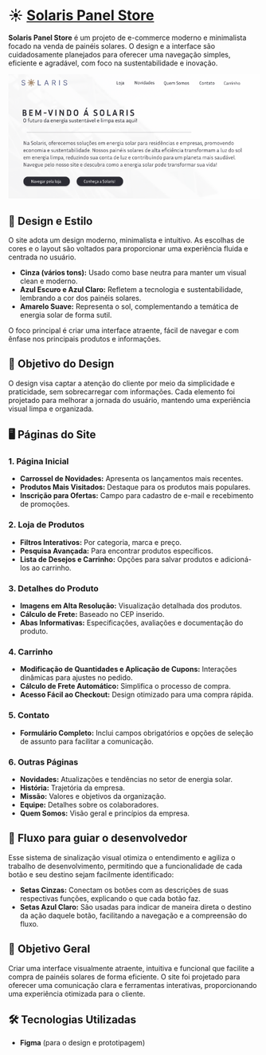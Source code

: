 

# ☀️ [Solaris Panel Store ](https://www.figma.com/design/2onOGkbGUOih4DzHwD1oa1/Untitled?node-id=2-5&t=K7KcqDb5Vj3PUYyr-1) 


**Solaris Panel Store** é um projeto de e-commerce moderno e minimalista focado na venda de painéis solares. O design e a interface são cuidadosamente planejados para oferecer uma navegação simples, eficiente e agradável, com foco na sustentabilidade e inovação.

![alt text](image.png)

## 🎨 Design e Estilo

O site adota um design moderno, minimalista e intuitivo. As escolhas de cores e o layout são voltados para proporcionar uma experiência fluida e centrada no usuário. 

- **Cinza (vários tons):** Usado como base neutra para manter um visual clean e moderno.
- **Azul Escuro e Azul Claro:** Refletem a tecnologia e sustentabilidade, lembrando a cor dos painéis solares.
- **Amarelo Suave:** Representa o sol, complementando a temática de energia solar de forma sutil.

O foco principal é criar uma interface atraente, fácil de navegar e com ênfase nos principais produtos e informações.

## 🌟 Objetivo do Design

O design visa captar a atenção do cliente por meio da simplicidade e praticidade, sem sobrecarregar com informações. Cada elemento foi projetado para melhorar a jornada do usuário, mantendo uma experiência visual limpa e organizada.

## 🖥️ Páginas do Site

### 1. **Página Inicial**
   - **Carrossel de Novidades:** Apresenta os lançamentos mais recentes.
   - **Produtos Mais Visitados:** Destaque para os produtos mais populares.
   - **Inscrição para Ofertas:** Campo para cadastro de e-mail e recebimento de promoções.

### 2. **Loja de Produtos**
   - **Filtros Interativos:** Por categoria, marca e preço.
   - **Pesquisa Avançada:** Para encontrar produtos específicos.
   - **Lista de Desejos e Carrinho:** Opções para salvar produtos e adicioná-los ao carrinho.

### 3. **Detalhes do Produto**
   - **Imagens em Alta Resolução:** Visualização detalhada dos produtos.
   - **Cálculo de Frete:** Baseado no CEP inserido.
   - **Abas Informativas:** Especificações, avaliações e documentação do produto.

### 4. **Carrinho**
   - **Modificação de Quantidades e Aplicação de Cupons:** Interações dinâmicas para ajustes no pedido.
   - **Cálculo de Frete Automático:** Simplifica o processo de compra.
   - **Acesso Fácil ao Checkout:** Design otimizado para uma compra rápida.

### 5. **Contato**
   - **Formulário Completo:** Inclui campos obrigatórios e opções de seleção de assunto para facilitar a comunicação.

### 6. **Outras Páginas**
   - **Novidades:** Atualizações e tendências no setor de energia solar.
   - **História:** Trajetória da empresa.
   - **Missão:** Valores e objetivos da organização.
   - **Equipe:** Detalhes sobre os colaboradores.
   - **Quem Somos:** Visão geral e princípios da empresa.

## 🔄 Fluxo para guiar o desenvolvedor

Esse sistema de sinalização visual otimiza o entendimento e agiliza o trabalho de desenvolvimento, permitindo que a funcionalidade de cada botão e seu destino sejam facilmente identificado:

- **Setas Cinzas:** Conectam os botões com as descrições de suas respectivas funções, explicando o que cada botão faz.
- **Setas Azul Claro:** São usadas para indicar de maneira direta o destino da ação daquele botão, facilitando a navegação e a compreensão do fluxo.

## 🚀 Objetivo Geral

Criar uma interface visualmente atraente, intuitiva e funcional que facilite a compra de painéis solares de forma eficiente. O site foi projetado para oferecer uma comunicação clara e ferramentas interativas, proporcionando uma experiência otimizada para o cliente.

## 🛠️ Tecnologias Utilizadas

- **Figma** (para o design e prototipagem)

